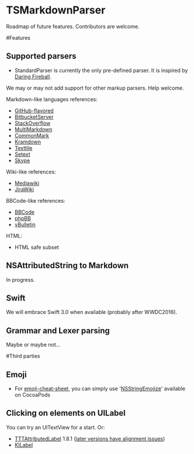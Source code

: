 TSMarkdownParser
================

Roadmap of future features. Contributors are welcome.

#Features

## Supported parsers

* StandardParser is currently the only pre-defined parser. It is inspired by [Daring Fireball](http://daringfireball.net/projects/markdown/syntax).

We may or may not add support for other markup parsers. Help welcome.

Markdown-like languages references:
* [GitHub-flavored](https://guides.github.com/features/mastering-markdown/)
* [BitbucketServer](https://confluence.atlassian.com/bitbucketserver/markdown-syntax-guide-776639995.html)
* [StackOverflow](https://stackoverflow.com/editing-help)
* [MultiMarkdown](https://rawgit.com/fletcher/human-markdown-reference/master/index.html)
* [CommonMark](http://spec.commonmark.org/)
* [Kramdown](http://kramdown.gettalong.org/syntax.html)
* [Texttile](https://github.com/textile/textile-spec)
* [Setext](https://en.wikipedia.org/wiki/Setext)
* [Skype](https://community.skype.com/t5/Windows-desktop-client-Ideas/Text-formatting-for-chat/idi-p/3208296)

Wiki-like references:
* [Mediawiki](https://www.mediawiki.org/wiki/Help:Formatting)
* [JiraWiki](https://jira.atlassian.com/secure/WikiRendererHelpAction.jspa?section=all)

BBCode-like references:
* [BBCode](http://www.bbcode.org/reference.php)
* [phpBB](https://www.phpbb.com/community/faq.php?mode=bbcode)
* [vBulletin](https://www.vbulletin.org/forum/misc.php?do=bbcode)

HTML:
* HTML safe subset

## NSAttributedString to Markdown

In progress.

## Swift

We will embrace Swift 3.0 when available (probably after WWDC2016).

## Grammar and Lexer parsing

Maybe or maybe not...


#Third parties

## Emoji

* For [emoji-cheat-sheet](http://www.emoji-cheat-sheet.com/), you can simply use '[NSStringEmojize](https://github.com/diy/nsstringemojize)' available on CocoaPods

## Clicking on elements on UILabel

You can try an UITextView for a start. Or:
* [TTTAttributedLabel](https://github.com/TTTAttributedLabel/TTTAttributedLabel) 1.8.1 ([later versions have alignment issues](https://github.com/TTTAttributedLabel/TTTAttributedLabel/issues/658))
* [KILabel](https://github.com/Krelborn/KILabel)
